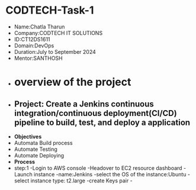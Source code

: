 # CODTECH-Task-1
- Name:Chatla Tharun
- Company:CODTECH IT SOLUTIONS
- ID:CT12DS1611
- Domain:DevOps
- Duration:July to September 2024
- Mentor:SANTHOSH
- # overview of the project
- ## Project: Create a Jenkins continuous integration/continuous deployment(CI/CD) pipeline to build, test, and deploy a application
- **Objectives**
- Automata Build process 
- Automate Testing
- Automate Deploying
- **Process**
- step:1
      -Login to AWS console
      -Headover to EC2 resource dashboard
      -Launch instance
                     -name:Jenkins
                     -select the OS of the instance:Ubuntu
                     -select instance type: t2.large
                     -create Keys pair
                     -
